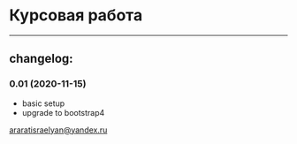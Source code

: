 # Курсовая работа
***
## changelog:
### 0.01 (2020-11-15)
- basic setup
- upgrade to bootstrap4

<araratisraelyan@yandex.ru>
